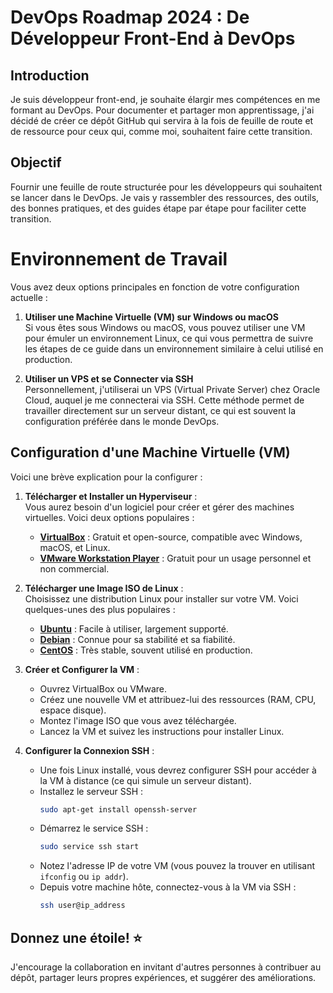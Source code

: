 # DevOps Roadmap 2024 : De Développeur Front-End à DevOps

## Introduction

Je suis développeur front-end, je souhaite élargir mes compétences en me formant au DevOps. Pour documenter et partager mon apprentissage, j'ai décidé de créer ce dépôt GitHub qui servira à la fois de feuille de route et de ressource pour ceux qui, comme moi, souhaitent faire cette transition.

## Objectif

Fournir une feuille de route structurée pour les développeurs qui souhaitent se lancer dans le DevOps. Je vais y rassembler des ressources, des outils, des bonnes pratiques, et des guides étape par étape pour faciliter cette transition.

# Environnement de Travail

Vous avez deux options principales en fonction de votre configuration actuelle :

1. **Utiliser une Machine Virtuelle (VM) sur Windows ou macOS**  
   Si vous êtes sous Windows ou macOS, vous pouvez utiliser une VM pour émuler un environnement Linux, ce qui vous permettra de suivre les étapes de ce guide dans un environnement similaire à celui utilisé en production.

2. **Utiliser un VPS et se Connecter via SSH**  
   Personnellement, j'utiliserai un VPS (Virtual Private Server) chez Oracle Cloud, auquel je me connecterai via SSH. Cette méthode permet de travailler directement sur un serveur distant, ce qui est souvent la configuration préférée dans le monde DevOps.

## Configuration d'une Machine Virtuelle (VM)

Voici une brève explication pour la configurer :

1. **Télécharger et Installer un Hyperviseur** :  
   Vous aurez besoin d'un logiciel pour créer et gérer des machines virtuelles. Voici deux options populaires :

   - **[VirtualBox](https://www.virtualbox.org/)** : Gratuit et open-source, compatible avec Windows, macOS, et Linux.
   - **[VMware Workstation Player](https://www.vmware.com/products/workstation-player.html)** : Gratuit pour un usage personnel et non commercial.

2. **Télécharger une Image ISO de Linux** :  
   Choisissez une distribution Linux pour installer sur votre VM. Voici quelques-unes des plus populaires :

   - **[Ubuntu](https://ubuntu.com/download/desktop)** : Facile à utiliser, largement supporté.
   - **[Debian](https://www.debian.org/distrib/)** : Connue pour sa stabilité et sa fiabilité.
   - **[CentOS](https://www.centos.org/download/)** : Très stable, souvent utilisé en production.

3. **Créer et Configurer la VM** :

   - Ouvrez VirtualBox ou VMware.
   - Créez une nouvelle VM et attribuez-lui des ressources (RAM, CPU, espace disque).
   - Montez l'image ISO que vous avez téléchargée.
   - Lancez la VM et suivez les instructions pour installer Linux.

4. **Configurer la Connexion SSH** :
   - Une fois Linux installé, vous devrez configurer SSH pour accéder à la VM à distance (ce qui simule un serveur distant).
   - Installez le serveur SSH :
     ```bash
     sudo apt-get install openssh-server
     ```
   - Démarrez le service SSH :
     ```bash
     sudo service ssh start
     ```
   - Notez l'adresse IP de votre VM (vous pouvez la trouver en utilisant `ifconfig` ou `ip addr`).
   - Depuis votre machine hôte, connectez-vous à la VM via SSH :
     ```bash
     ssh user@ip_address
     ```

<!-- ## Structure du Dépôt
Vue d'ensemble de la Feuille de Route :

## Représentation visuelle de la feuille de route DevOps pour 2024, mettant en avant les compétences clés et les outils que je dois apprendre.
Image

## Chemin d'Apprentissage :
Chaque étape sera liée à des tutoriels, articles, vidéos, et projets pratiques que je pourrai suivre pour acquérir une expérience concrète.

## Ressources :
Livres, cours, blogs, et autres ressources pour approfondir ma compréhension du DevOps. -->

<!-- ## Projets et Exercices : -->

## Donnez une étoile! ⭐

J'encourage la collaboration en invitant d'autres personnes à contribuer au dépôt, partager leurs propres expériences, et suggérer des améliorations.
